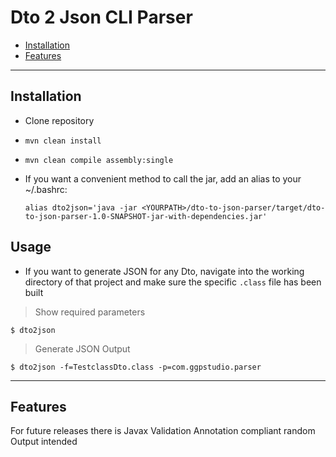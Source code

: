 # Dto 2 Json CLI Parser

- [Installation](#installation)
- [Features](#features)

---

## Installation

- Clone repository
- `mvn clean install`
- `mvn clean compile assembly:single`
- If you want a convenient method to call the jar, add an alias to your ~/.bashrc:

    `alias dto2json='java -jar <YOURPATH>/dto-to-json-parser/target/dto-to-json-parser-1.0-SNAPSHOT-jar-with-dependencies.jar'`

## Usage

- If you want to generate JSON for any Dto, navigate into the working directory of that project and make sure the specific `.class` file
 has been built

> Show required parameters

```shell
$ dto2json
```

> Generate JSON Output

```shell
$ dto2json -f=TestclassDto.class -p=com.ggpstudio.parser
```

---

## Features
For future releases there is Javax Validation Annotation compliant random Output intended


